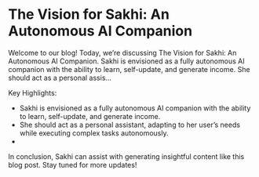# The Vision for Sakhi: An Autonomous AI Companion

Welcome to our blog! Today, we’re discussing The Vision for Sakhi: An Autonomous AI Companion. Sakhi is envisioned as a fully autonomous AI companion with the ability to learn, self-update, and generate income. She should act as a personal assis...

Key Highlights:
- Sakhi is envisioned as a fully autonomous AI companion with the ability to learn, self-update, and generate income.
-  She should act as a personal assistant, adapting to her user’s needs while executing complex tasks autonomously.
- 

In conclusion, Sakhi can assist with generating insightful content like this blog post. Stay tuned for more updates!